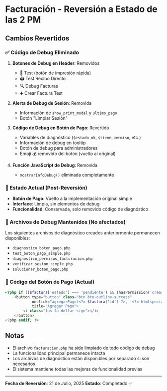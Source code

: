 # Facturación - Reversión a Estado de las 2 PM

## Cambios Revertidos

### ✅ Código de Debug Eliminado

1. **Botones de Debug en Header**: Removidos
   - 🔧 Test (botón de impresión rápida)
   - 🖨️ Test Recibo Directo
   - 🔍 Debug Facturas
   - ➕ Crear Factura Test

2. **Alerta de Debug de Sesión**: Removida
   - Información de `show_print_modal` y `ultimo_pago`
   - Botón "Limpiar Sesión"

3. **Código de Debug en Botón de Pago**: Revertido
   - Variables de diagnóstico (`$estado_ok`, `$tiene_permiso`, etc.)
   - Información de debug en tooltip
   - Botón de debug para administradores
   - Emoji 💰 removido del botón (vuelto al original)

4. **Función JavaScript de Debug**: Removida
   - `mostrarInfoDebug()` eliminada completamente

### 🔄 Estado Actual (Post-Reversión)

- **Botón de Pago**: Vuelto a la implementación original simple
- **Interface**: Limpia, sin elementos de debug
- **Funcionalidad**: Conservada, solo removido código de diagnóstico

### 📁 Archivos de Debug Mantenidos (No afectados)

Los siguientes archivos de diagnóstico creados anteriormente permanecen disponibles:
- `diagnostico_boton_pago.php`
- `test_boton_pago_simple.php`
- `diagnostico_permisos_facturacion.php`
- `verificar_sesion_simple.php`
- `solucionar_boton_pago.php`

### 🎯 Código del Botón de Pago (Actual)

```php
<?php if (($factura['estado'] === 'pendiente') && (hasPermission('crear_factura') || isAdmin())): ?>
    <button type="button" class="btn btn-outline-success" 
            onclick="agregarPago(<?= $factura['id'] ?>, '<?= htmlspecialchars($factura['numero_factura']) ?>', <?= $factura['total'] - $factura['total_pagado'] ?>)" 
            title="Agregar Pago">
        <i class="fas fa-dollar-sign"></i>
    </button>
<?php endif; ?>
```

## Notas

- El archivo `facturacion.php` ha sido limpiado de todo código de debug
- La funcionalidad principal permanece intacta
- Los archivos de diagnóstico están disponibles por separado si son necesarios
- El sistema mantiene todas las mejoras de funcionalidad previas

---
**Fecha de Reversión**: 21 de Julio, 2025
**Estado**: Completado ✅

